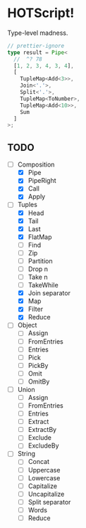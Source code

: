 # HOTScript!

Type-level madness.

```ts
// prettier-ignore
type result = Pipe<
  //  ^? 78
  [1, 2, 3, 4, 3, 4],
  [
    TupleMap<Add<3>>,
    Join<'.'>,
    Split<'.'>,
    TupleMap<ToNumber>,
    TupleMap<Add<10>>,
    Sum
  ]
>;
```

## TODO

- [ ] Composition
  - [x] Pipe
  - [x] PipeRight
  - [x] Call
  - [x] Apply
- [ ] Tuples
  - [x] Head
  - [x] Tail
  - [x] Last
  - [x] FlatMap
  - [ ] Find
  - [ ] Zip
  - [ ] Partition
  - [ ] Drop n
  - [ ] Take n
  - [ ] TakeWhile
  - [x] Join separator
  - [x] Map
  - [x] Filter
  - [x] Reduce
- [ ] Object
  - [ ] Assign
  - [ ] FromEntries
  - [ ] Entries
  - [ ] Pick
  - [ ] PickBy
  - [ ] Omit
  - [ ] OmitBy
- [ ] Union
  - [ ] Assign
  - [ ] FromEntries
  - [ ] Entries
  - [ ] Extract
  - [ ] ExtractBy
  - [ ] Exclude
  - [ ] ExcludeBy
- [ ] String
  - [ ] Concat
  - [ ] Uppercase
  - [ ] Lowercase
  - [ ] Capitalize
  - [ ] Uncapitalize
  - [ ] Split separator
  - [ ] Words
  - [ ] Reduce

